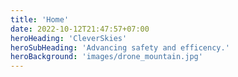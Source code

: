 ```yaml
---
title: 'Home'
date: 2022-10-12T21:47:57+07:00
heroHeading: 'CleverSkies'
heroSubHeading: 'Advancing safety and efficency.'
heroBackground: 'images/drone_mountain.jpg'
---
```

